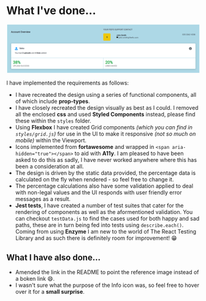 # What I've done...
![My attempt](./my-design.png?raw=true)

I have implemented the requirements as follows:

- I have recreated the design using a series of functional components, all of which include **prop-types**.
- I have closely recreated the design visually as best as I could. I removed all the enclosed **css** and used **Styled Components** instead, please find these within the `styles` folder.
- Using **Flexbox** I have created Grid components _(which you can find in `styles/grid.js`)_ for use in the UI to make it responsive _(not so much on mobile)_ within the Viewport.
- Icons implemented from **fortawesome** and wrapped in `<span aria-hidden="true"></span>` to aid with **A11y**. I am pleased to have been asked to do this as sadly, I have never worked anywhere where this has been a consideration at all.
- The design is driven by the static data provided, the percentage data is calculated on the fly when rendered - so feel free to change it.
- The percentage calculations also have some validation applied to deal with non-legal values and the UI responds with user friendly error messages as a result.
- **Jest tests**, I have created a number of test suites that cater for the rendering of components as well as the aformentioned validation. You can checkout `testData.js` to find the cases used for both happy and sad paths, these are in turn being fed into tests using `describe.each()`. Coming from using **Enzyme** I am new to the world of The React Testing Library and as such there is definitely room for improvement! :grin:


## What I have also done...
- Amended the link in the README to point the reference image instead of a boken link :smile:.
- I wasn't sure what the purpose of the Info icon was, so feel free to hover over it for a **small surprise**. 





